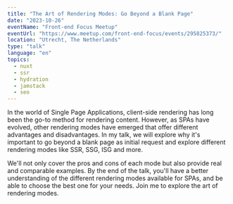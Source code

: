 ```yaml
---
title: "The Art of Rendering Modes: Go Beyond a Blank Page"
date: "2023-10-26"
eventName: "Front-end Focus Meetup"
eventUrl: "https://www.meetup.com/front-end-focus/events/295825373/"
location: "Utrecht, The Netherlands"
type: "talk"
language: "en"
topics:
  - nuxt
  - ssr
  - hydration
  - jamstack
  - seo
---
```


In the world of Single Page Applications, client-side rendering has long been the go-to method for rendering content. However, as SPAs have evolved, other rendering modes have emerged that offer different advantages and disadvantages. In my talk, we will explore why it's important to go beyond a blank page as initial request and explore different rendering modes like SSR, SSG, ISG and more.

We'll not only cover the pros and cons of each mode but also provide real and comparable examples. By the end of the talk, you'll have a better understanding of the different rendering modes available for SPAs, and be able to choose the best one for your needs. Join me to explore the art of rendering modes.
